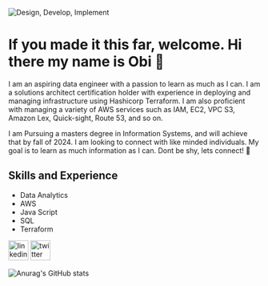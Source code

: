 ![Design, Develop, Implement ](https://media.licdn.com/dms/image/D5616AQGCDB0Hc0IULQ/profile-displaybackgroundimage-shrink_350_1400/0/1703182890437?e=1708560000&v=beta&t=cmA0DlR3N5RHeJT3MIMa4PrBYitsZlxG5sQ2pfAbcGw)

# If you made it this far, welcome. Hi there my name is Obi 👋
I am an aspiring data engineer with a passion to learn as much as I can.
I am a solutions architect certification holder with experience in deploying and managing infrastructure using Hashicorp Terraform. I am also proficient with managing a variety of AWS services such as IAM, EC2, VPC S3, Amazon Lex, Quick-sight, Route 53, and so on.

I am Pursuing a masters degree in Information Systems, and will achieve that by fall of 2024. I am looking to connect with like minded individuals. My goal is to learn as much information as I can. Dont be shy, lets connect! :space_invader:


## Skills and Experience
-  Data Analytics
-  AWS 
-  Java Script 
-  SQL 
-  Terraform

[<img src='https://cdn.jsdelivr.net/npm/simple-icons@3.0.1/icons/linkedin.svg' alt='linkedin' height='40'>](https://www.linkedin.com/in/https://www.linkedin.com/in/obi-njoku-168181148//)  [<img src='https://cdn.jsdelivr.net/npm/simple-icons@3.0.1/icons/twitter.svg' alt='twitter' height='40'>](https://twitter.com/https://twitter.com/i/flow/login?redirect_after_login=%2Fobi626)  



![Anurag's GitHub stats](https://github-readme-stats.vercel.app/api?username=Obi256&theme=dark&show_icons=true)
